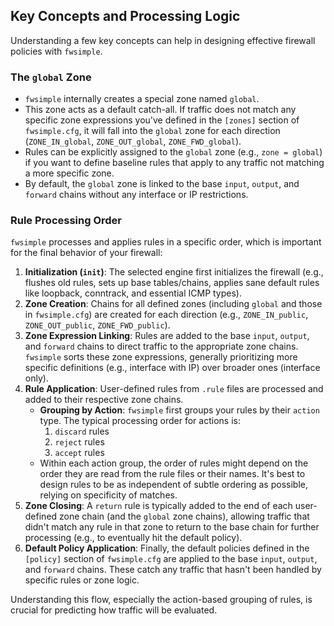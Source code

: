 ## Key Concepts and Processing Logic

Understanding a few key concepts can help in designing effective firewall policies with `fwsimple`.

### The `global` Zone

-   `fwsimple` internally creates a special zone named `global`.
-   This zone acts as a default catch-all. If traffic does not match any specific zone expressions you've defined in the `[zones]` section of `fwsimple.cfg`, it will fall into the `global` zone for each direction (`ZONE_IN_global`, `ZONE_OUT_global`, `ZONE_FWD_global`).
-   Rules can be explicitly assigned to the `global` zone (e.g., `zone = global`) if you want to define baseline rules that apply to any traffic not matching a more specific zone.
-   By default, the `global` zone is linked to the base `input`, `output`, and `forward` chains without any interface or IP restrictions.

### Rule Processing Order

`fwsimple` processes and applies rules in a specific order, which is important for the final behavior of your firewall:

1.  **Initialization (`init`)**: The selected engine first initializes the firewall (e.g., flushes old rules, sets up base tables/chains, applies sane default rules like loopback, conntrack, and essential ICMP types).
2.  **Zone Creation**: Chains for all defined zones (including `global` and those in `fwsimple.cfg`) are created for each direction (e.g., `ZONE_IN_public`, `ZONE_OUT_public`, `ZONE_FWD_public`).
3.  **Zone Expression Linking**: Rules are added to the base `input`, `output`, and `forward` chains to direct traffic to the appropriate zone chains. `fwsimple` sorts these zone expressions, generally prioritizing more specific definitions (e.g., interface with IP) over broader ones (interface only).
4.  **Rule Application**: User-defined rules from `.rule` files are processed and added to their respective zone chains.
    -   **Grouping by Action**: `fwsimple` first groups your rules by their `action` type. The typical processing order for actions is:
        1.  `discard` rules
        2.  `reject` rules
        3.  `accept` rules
    -   Within each action group, the order of rules might depend on the order they are read from the rule files or their names. It's best to design rules to be as independent of subtle ordering as possible, relying on specificity of matches.
5.  **Zone Closing**: A `return` rule is typically added to the end of each user-defined zone chain (and the `global` zone chains), allowing traffic that didn't match any rule in that zone to return to the base chain for further processing (e.g., to eventually hit the default policy).
6.  **Default Policy Application**: Finally, the default policies defined in the `[policy]` section of `fwsimple.cfg` are applied to the base `input`, `output`, and `forward` chains. These catch any traffic that hasn't been handled by specific rules or zone logic.

Understanding this flow, especially the action-based grouping of rules, is crucial for predicting how traffic will be evaluated.
